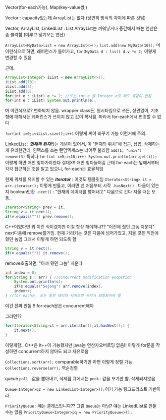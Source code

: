 Vector(for-each가능), Map(key-value쌍,)

Vector : capacity있는데 ArrayList는 없다 (당연히 방식의 차이에 따른 것임)

Vector, ArrayList, LinkedList : List
ArrayList는 끼워넣거나 중간에서 빼는 연산은 좀 불리함 (미루고 땡겨오는 연산)

`ArrayList<MyData>list = new ArrayLIst<>();`
`list.add(new MyData(10));` 머 이런식으로 하면, 레퍼런스가 들어가고, `for(MyData d : list) d.v *= 2;` 이렇게 변경할 수 있음

근데..
```java
ArrayList<Integer> iList = new ArrayList<>();
iList.add(10);
iList.add(3);
iList.add(6);
for(int e : iList) e *= 2; //또는 int e 를 Integer e로 해도 똑같이 안됨
for(int e : iList) System.out.println(e);
```
머 이런식으로? 변화되지 않음. 
wrapper class든, 원시타입으로 쓰든, 상관없이, 기초형에 대해서는 레퍼런스가 쓰이지 않고 값이 복사됨. 따라서 for-each에서 변경할 수 없다

`for(int i=0;i<iList.size();i++)` 이렇게 써야 바꾸기 가능
이런거에 주의..

LinkedList : ***현재의 위치***라는 개념이 있어서, 이 "현재의 위치"에 접근, 삽입, 삭제하는게 유리한건데, 인덱스를 쓰는 랜덤엑세스는 너어무 불리함
`add(1, "univ")` `remove(3)` 특히나 `for(int i=0;i<10;i++) System.out.println(arr.get(i));` 이렇게 하면 매번 찾아가야한다 절대X!! 매번 찾아들어감
근데 for-each는 앞에서부터 각각 접근하는 것을 알고 있으니, for-each는 효율적임

현재 위치를 유지할 수 있는 ***iterator*** : 이것도 템플릿임
`Iterator<String> it = arr.iterator();` 이렇게 만들고, 이러면 맨 처음부터 시작
`.hasNext()` : 다음이 있는지 boolean반환
`.next()` : "현재의 데이터를 뱉어내고" 다음으로 간다
지울 때는 보통..
```java
Iterator<String> prev = it;
String v = it.next();
if(v.equals("")) prev.remove();
```
C++이었다면 뭐 이런 식이겠지만 이걸 항상 해야하나??
"이전에 줬던 고놈 지운다" next다음에 remove할거임. 현재 가리키는 것은 다음에 넘어가있고, 지울 것은 직전에 줬던 놈임
그래서 이렇게 하면 되도록 함
```Java
String v = it.next();
if(v.equals("")) it.remove();
```
remove호출하면, "아까 줬던 그놈" 지운다


```java
int index = 0;
for(String s : arr) { //concurrent modification excpetion
	System.out.println(s);
	if(s.equals("Sejong") arr.remove(index);
	index++;
} //for-each는, 도는 동안 데이터 사이즈의 유지가 보장되어야 함
```
이건 진짜 안됨 !! for-each문은 concurrent해야

그러면??
```java
for(Iterator<String>it = arr.iterator();it.hasNext();) {
	it.next();
}
```
이렇게함.. C++은 it++이 가능했지만 java는 연산자오버로딩 없음!! 이렇게 for문을 작성하면 concurrent하지 않아도 되고 자유로움

`Collections.sort(arr);` comparable하기만 하면 이렇게 정렬 가능
`Collections.reverse(arr);` 역순정렬

queue
`poll` : 값을 뽑아내고, 삭제됨 큐에서는
`peek` : 값을 보기만 함. 삭제되지않음

`Queue<Integer>q2 = new LinkedList<Integer>();`이거 가능
링크드리스트 기반이라

`PriorityQueue` : 얘는 클래스입니다?? 그럼 `Queue`는 아님?
얘는 LinkedList로 만들 수는 없음
`PriorityQueue<Integer>pq = new PriorityQueue<>();`
